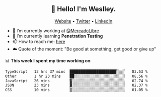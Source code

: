 <h2 align="center">👋 Hello! I'm Weslley.</h2>
<p align="center">
  <a href="http://weslleyneri.com.br">Website</a> •
  <a href="https://twitter.com/Weslley_Neri">Twitter</a> •
  <a href="https://www.linkedin.com/in/weslley-neri-3658908b">LinkedIn</a>
</p>


- 🔭 I’m currently working at [@MercadoLibre](https://github.com/mercadolibre)
- 🌱 I’m currently learning **Penetration Testing**
- 📫 How to reach me: [here](mailto:weslley39@gmail.com)
- ☁️ Quote of the moment: "Be good at something, get good or give up"

📊 **This week I spent my time working on**
<!--START_SECTION:waka-->

```txt
TypeScript   13 hrs 37 mins  █████████████████████░░░░   83.53 %
Other        1 hr 23 mins    ██░░░░░░░░░░░░░░░░░░░░░░░   08.56 %
JavaScript   26 mins         ▓░░░░░░░░░░░░░░░░░░░░░░░░   02.74 %
JSON         23 mins         ▓░░░░░░░░░░░░░░░░░░░░░░░░   02.37 %
CSS          10 mins         ▒░░░░░░░░░░░░░░░░░░░░░░░░   01.05 %
```

<!--END_SECTION:waka-->

<!-- Inspired by https://github.com/gruselhaus/gruselhaus -->